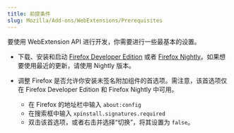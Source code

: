 ```yaml
---
title: 前提条件
slug: Mozilla/Add-ons/WebExtensions/Prerequisites
---
```

要使用 WebExtension API 进行开发，你需要进行一些最基本的设置。

- 下载、安装和启动 [Firefox Developer Edition](https://www.mozilla.org/zh-CN/firefox/developer/) 或者 [Firefox Nightly](https://nightly.mozilla.org/)。如果想要使用最近的更新，请使用 Nightly 版本。
- 调整 Firefox 是否允许你安装未签名附加组件的首选项。需注意，该首选项仅在 Firefox Developer Edition 和 Firefox Nightly 中可用。

  - 在 Firefox 的地址栏中输入 `about:config`
  - 在搜索框中输入 `xpinstall.signatures.required`
  - 双击该首选项，或者右击并选择“切换”，将其设置为 `false`。
